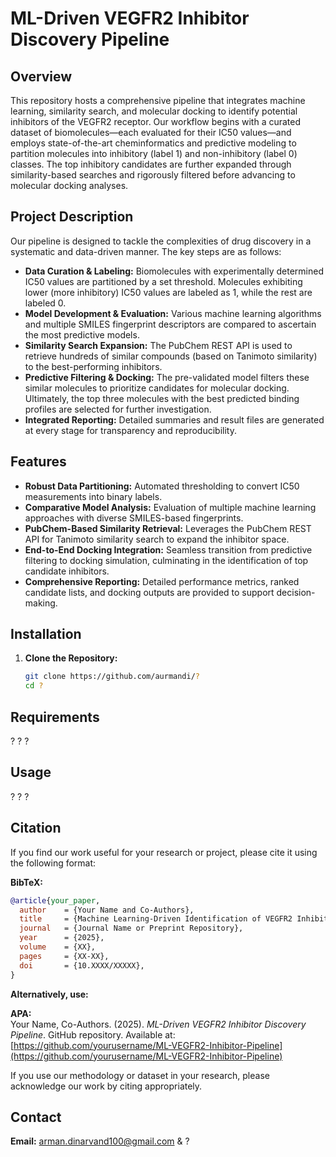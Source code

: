 # ML-Driven VEGFR2 Inhibitor Discovery Pipeline

## Overview
This repository hosts a comprehensive pipeline that integrates machine learning, similarity search, and molecular docking to identify potential inhibitors of the VEGFR2 receptor. Our workflow begins with a curated dataset of biomolecules—each evaluated for their IC50 values—and employs state-of-the-art cheminformatics and predictive modeling to partition molecules into inhibitory (label 1) and non-inhibitory (label 0) classes. The top inhibitory candidates are further expanded through similarity-based searches and rigorously filtered before advancing to molecular docking analyses.

## Project Description
Our pipeline is designed to tackle the complexities of drug discovery in a systematic and data-driven manner. The key steps are as follows:
- **Data Curation & Labeling:** Biomolecules with experimentally determined IC50 values are partitioned by a set threshold. Molecules exhibiting lower (more inhibitory) IC50 values are labeled as 1, while the rest are labeled 0.
- **Model Development & Evaluation:** Various machine learning algorithms and multiple SMILES fingerprint descriptors are compared to ascertain the most predictive models.
- **Similarity Search Expansion:** The PubChem REST API is used to retrieve hundreds of similar compounds (based on Tanimoto similarity) to the best-performing inhibitors.
- **Predictive Filtering & Docking:** The pre-validated model filters these similar molecules to prioritize candidates for molecular docking. Ultimately, the top three molecules with the best predicted binding profiles are selected for further investigation.
- **Integrated Reporting:** Detailed summaries and result files are generated at every stage for transparency and reproducibility.

## Features
- **Robust Data Partitioning:** Automated thresholding to convert IC50 measurements into binary labels.
- **Comparative Model Analysis:** Evaluation of multiple machine learning approaches with diverse SMILES-based fingerprints.
- **PubChem-Based Similarity Retrieval:** Leverages the PubChem REST API for Tanimoto similarity search to expand the inhibitor space.
- **End-to-End Docking Integration:** Seamless transition from predictive filtering to docking simulation, culminating in the identification of top candidate inhibitors.
- **Comprehensive Reporting:** Detailed performance metrics, ranked candidate lists, and docking outputs are provided to support decision-making.

## Installation

1. **Clone the Repository:**
   ```bash
   git clone https://github.com/aurmandi/?
   cd ?
## Requirements
?
?
?
## Usage
?
?
?
## Citation
If you find our work useful for your research or project, please cite it using the following format:

**BibTeX:**
```bibtex
@article{your_paper,
  author    = {Your Name and Co-Authors},
  title     = {Machine Learning-Driven Identification of VEGFR2 Inhibitors: An Integrated Computational Approach},
  journal   = {Journal Name or Preprint Repository},
  year      = {2025},
  volume    = {XX},
  pages     = {XX-XX},
  doi       = {10.XXXX/XXXXX},
}
```

**Alternatively, use:**

**APA:**  
Your Name, Co-Authors. (2025). *ML-Driven VEGFR2 Inhibitor Discovery Pipeline*. GitHub repository. Available at: [https://github.com/yourusername/ML-VEGFR2-Inhibitor-Pipeline](https://github.com/yourusername/ML-VEGFR2-Inhibitor-Pipeline)

If you use our methodology or dataset in your research, please acknowledge our work by citing appropriately.

## Contact
**Email:**
arman.dinarvand100@gmail.com & ?
